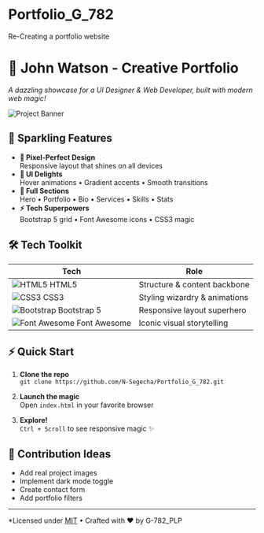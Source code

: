 # Portfolio_G_782
Re-Creating a portfolio website
# 🌟 John Watson - Creative Portfolio 

*A dazzling showcase for a UI Designer & Web Developer, built with modern web magic!*

![Project Banner](https://via.placeholder.com/1200x400/3498db/ffffff?text=Dynamic+Portfolio+Showcase) *<!-- Add real screenshot -->*

## 🚀 Sparkling Features

- **🌈 Pixel-Perfect Design**  
  Responsive layout that shines on all devices
- **🎨 UI Delights**  
  Hover animations • Gradient accents • Smooth transitions
- **📱 Full Sections**  
  Hero • Portfolio • Bio • Services • Skills • Stats
- **⚡ Tech Superpowers**  
  Bootstrap 5 grid • Font Awesome icons • CSS3 magic

## 🛠️ Tech Toolkit

| **Tech**         | **Role**                              | 
|-------------------|---------------------------------------|
| ![HTML5](https://img.icons8.com/color/30/html-5.png) HTML5          | Structure & content backbone         |
| ![CSS3](https://img.icons8.com/color/30/css3.png) CSS3            | Styling wizardry & animations        |
| ![Bootstrap](https://img.icons8.com/color/30/bootstrap.png) Bootstrap 5 | Responsive layout superhero           |
| ![Font Awesome](https://img.icons8.com/color/30/font-awesome.png) Font Awesome | Iconic visual storytelling |

## ⚡ Quick Start

1. **Clone the repo**  
   `git clone https://github.com/N-Segecha/Portfolio_G_782.git`
   
2. **Launch the magic**  
   Open `index.html` in your favorite browser

3. **Explore!**  
   `Ctrl + Scroll` to see responsive magic ✨

## 🌈 Contribution Ideas

- Add real project images
- Implement dark mode toggle
- Create contact form
- Add portfolio filters

---

*Licensed under [MIT](LICENSE) • Crafted with ❤️ by G-782_PLP 

